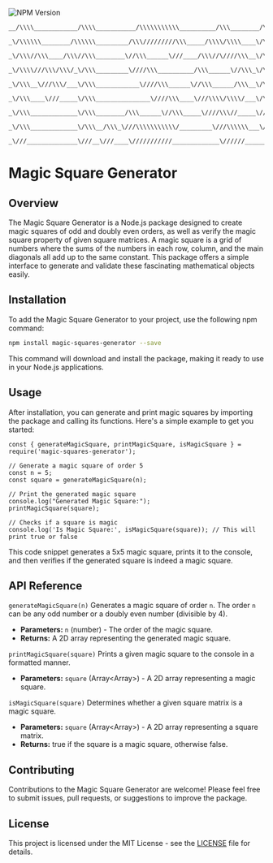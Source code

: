 ![NPM Version](https://img.shields.io/npm/v/magic-squares-generator)

```
__/\\\\____________/\\\\___________/\\\\\\\\\\\__________/\\\________/\\\________/\\\_____/\\\\\\\\\_______/\\\\\\\\\______/\\\\\\\\\\\\\\\_____/\\\\\\\\\\\_________________/\\\\\\\_____________/\\\\\\\\\_______________/\\\\\\\\\\__        
 _\/\\\\\\________/\\\\\\_________/\\\/////////\\\_____/\\\\/\\\\____\/\\\_______\/\\\___/\\\\\\\\\\\\\___/\\\///////\\\___\/\\\///////////____/\\\/////////\\\_____________/\\\/////\\\_________/\\\///////\\\___________/\\\///////\\\_       
  _\/\\\//\\\____/\\\//\\\________\//\\\______\///____/\\\//\////\\\__\/\\\_______\/\\\__/\\\/////////\\\_\/\\\_____\/\\\___\/\\\______________\//\\\______\///_____________/\\\____\//\\\_______\///______\//\\\_________\///______/\\\__      
   _\/\\\\///\\\/\\\/_\/\\\_________\////\\\__________/\\\______\//\\\_\/\\\_______\/\\\_\/\\\_______\/\\\_\/\\\\\\\\\\\/____\/\\\\\\\\\\\_______\////\\\___________________\/\\\_____\/\\\_________________/\\\/_________________/\\\//___     
    _\/\\\__\///\\\/___\/\\\____________\////\\\______\//\\\______/\\\__\/\\\_______\/\\\_\/\\\\\\\\\\\\\\\_\/\\\//////\\\____\/\\\///////___________\////\\\________________\/\\\_____\/\\\______________/\\\//__________________\////\\\__    
     _\/\\\____\///_____\/\\\_______________\////\\\____\///\\\\/\\\\/___\/\\\_______\/\\\_\/\\\/////////\\\_\/\\\____\//\\\___\/\\\_____________________\////\\\_____________\/\\\_____\/\\\___________/\\\//________________________\//\\\_   
      _\/\\\_____________\/\\\________/\\\______\//\\\_____\////\\\//_____\//\\\______/\\\__\/\\\_______\/\\\_\/\\\_____\//\\\__\/\\\______________/\\\______\//\\\____________\//\\\____/\\\__________/\\\/__________________/\\\______/\\\__  
       _\/\\\_____________\/\\\__/\\\_\///\\\\\\\\\\\/_________\///\\\\\\___\///\\\\\\\\\/___\/\\\_______\/\\\_\/\\\______\//\\\_\/\\\\\\\\\\\\\\\_\///\\\\\\\\\\\/______________\///\\\\\\\/____/\\\__/\\\\\\\\\\\\\\\__/\\\_\///\\\\\\\\\/___ 
        _\///______________\///__\///____\///////////_____________\//////______\/////////_____\///________\///__\///________\///__\///////////////____\///////////__________________\///////_____\///__\///////////////__\///____\/////////_____
```

# Magic Square Generator

## Overview
The Magic Square Generator is a Node.js package designed to create magic squares of odd and doubly even orders, as well as verify the magic square property of given square matrices. A magic square is a grid of numbers where the sums of the numbers in each row, column, and the main diagonals all add up to the same constant. This package offers a simple interface to generate and validate these fascinating mathematical objects easily.

## Installation
To add the Magic Square Generator to your project, use the following npm command:

```bash
npm install magic-squares-generator --save
```

This command will download and install the package, making it ready to use in your Node.js applications.

## Usage
After installation, you can generate and print magic squares by importing the package and calling its functions. Here's a simple example to get you started:

```
const { generateMagicSquare, printMagicSquare, isMagicSquare } = require('magic-squares-generator');

// Generate a magic square of order 5
const n = 5;
const square = generateMagicSquare(n);

// Print the generated magic square
console.log("Generated Magic Square:");
printMagicSquare(square);

// Checks if a square is magic 
console.log('Is Magic Square:', isMagicSquare(square)); // This will print true or false

```

This code snippet generates a 5x5 magic square, prints it to the console, and then verifies if the generated square is indeed a magic square.

## API Reference

`generateMagicSquare(n)`
Generates a magic square of order `n`. The order `n` can be any odd number or a doubly even number (divisible by 4).

- **Parameters:** `n` (number) - The order of the magic square.
- **Returns:** A 2D array representing the generated magic square.

`printMagicSquare(square)`
Prints a given magic square to the console in a formatted manner.

- **Parameters:** `square` (Array<Array<number>>) - A 2D array representing a magic square.

`isMagicSquare(square)`
Determines whether a given square matrix is a magic square.

- **Parameters:** `square` (Array<Array<number>>) - A 2D array representing a square matrix.
- **Returns:** true if the square is a magic square, otherwise false.

## Contributing
Contributions to the Magic Square Generator are welcome! Please feel free to submit issues, pull requests, or suggestions to improve the package.

## License
This project is licensed under the MIT License - see the [LICENSE](LICENSE.md) file for details.
